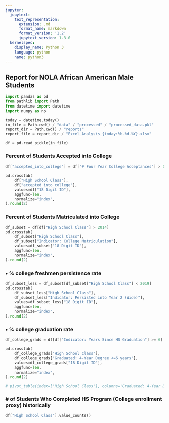 ```yaml
---
jupyter:
  jupytext:
    text_representation:
      extension: .md
      format_name: markdown
      format_version: '1.2'
      jupytext_version: 1.3.0
  kernelspec:
    display_name: Python 3
    language: python
    name: python3
---
```


## Report for NOLA African American Male Students

```python
import pandas as pd
from pathlib import Path
from datetime import datetime
import numpy as np
```

```python
today = datetime.today()
in_file = Path.cwd() / "data" / "processed" / "processed_data.pkl"
report_dir = Path.cwd() / "reports"
report_file = report_dir / "Excel_Analysis_{today:%b-%d-%Y}.xlsx"
```

```python
df = pd.read_pickle(in_file)
```

### Percent of Students Accepted into College

```python
df["accepted_into_college"] = df["# Four Year College Acceptances"] > 0

pd.crosstab(
    df["High School Class"],
    df["accepted_into_college"],
    values=df["18 Digit ID"],
    aggfunc=len,
    normalize="index",
).round(2)
```

### Percent of Students Matriculated into College

```python
df_subset = df[df["High School Class"] > 2014]
pd.crosstab(
    df_subset["High School Class"],
    df_subset["Indicator: College Matriculation"],
    values=df_subset["18 Digit ID"],
    aggfunc=len,
    normalize="index",
).round(2)
```

### • % college freshmen persistence rate


```python
df_subset_less = df_subset[df_subset["High School Class"] < 2019]
pd.crosstab(
    df_subset_less["High School Class"],
    df_subset_less["Indicator: Persisted into Year 2 (Wide)"],
    values=df_subset_less["18 Digit ID"],
    aggfunc=len,
    normalize="index",
).round(2)
```

### • % college graduation rate



```python
df_college_grads = df[df["Indicator: Years Since HS Graduation"] >= 6]

pd.crosstab(
    df_college_grads["High School Class"],
    df_college_grads["Graduated: 4-Year Degree <=6 years"],
    values=df_college_grads["18 Digit ID"],
    aggfunc=len,
    normalize="index",
).round(2)

# pivot_table(index=['High School Class'], columns='Graduated: 4-Year Degree <=6 years', values='18 Digit ID', aggfunc=len)
```

### # of Students Who Completed HS Program (College enrollment proxy) historically

```python
df["High School Class"].value_counts()
```

```python

```
